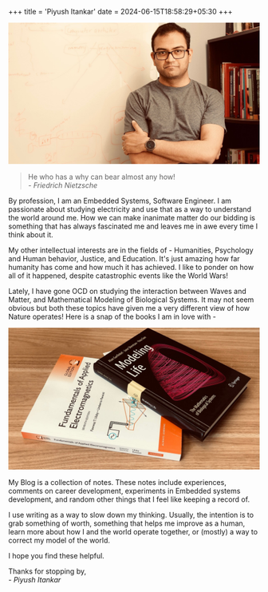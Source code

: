 +++
title = 'Piyush Itankar'
date = 2024-06-15T18:58:29+05:30
+++

![](pi.jpeg)

> He who has a why can bear almost any how!\
> _\- Friedrich Nietzsche_

By profession, I am an Embedded Systems, Software Engineer. I am passionate about studying electricity and use that as a way to understand the world around me. How we can make inanimate matter do our bidding is something that has always fascinated me and leaves me in awe every time I think about it.

My other intellectual interests are in the fields of - Humanities, Psychology and Human behavior, Justice, and Education. It's just amazing how far humanity has come and how much it has achieved. I like to ponder on how all of it happened, despite catastrophic events like the World Wars!

Lately, I have gone OCD on studying the interaction between Waves and Matter, and Mathematical Modeling of Biological Systems. It may not seem obvious but both these topics have given me a very different view of how Nature operates! Here is a snap of the books I am in love with -

![](books.jpeg)

My Blog is a collection of notes. These notes include experiences, comments on career development, experiments in Embedded systems development, and random other things that I feel like keeping a record of.

I use writing as a way to slow down my thinking. Usually, the intention is to grab something of worth, something that helps me improve as a human, learn more about how I and the world operate together, or (mostly) a way to correct my model of the world.

I hope you find these helpful.

Thanks for stopping by, \
_\- Piyush Itankar_
